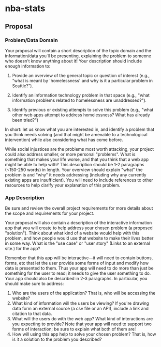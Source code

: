 # nba-stats

## Proposal 

### Problem/Data Domain
Your proposal will contain a short description of the topic domain and the information/data you'll be presenting, explaining the problem to someone who doesn't know anything about it! Your description should include enough information to:

1. Provide an overview of the general topic or question of interest (e.g., "what is meant by 'homelessness' and why is it a particular problem in Seattle?").

2. Identify an information technology problem in that space (e.g., "what information problems related to homelessness are unaddressed?").

3. Identify previous or existing attempts to solve this problem (e.g., "what other web apps attempt to address homelessness? What has already been tried?")

In short: let us know what you are interested in, and identify a problem that you think needs solving (and that might be amenable to a technological intervention) while also considering what has come before.

While social injustices are the problems most worth attacking, your project could also address smaller, or more personal "problems". What is something that makes your life worse, and that you think that a web app might be able to help with?
This description should be 1-2 paragraphs (~150-250 words) in length. Your overview should explain "what" the problem is and "why" it needs addressing (including why any currently existing apps are insufficient). You will need to include references to other resources to help clarify your explanation of this problem.

### App Description
Be sure and review the overall project requirements for more details about the scope and requirements for your project.

Your proposal will also contain a description of the interactive information app that you will create to help address your chosen problem (a proposed "solution"). Think about what kind of a website would help with this problem, and how people would use that website to make their lives better in some way. What is the "use case" or "user story" (Links to an external site.) for the app?

Remember that this app will be interactive—it will need to contain buttons, forms, etc that let the user provide some forms of input and modify how data is presented to them. Thus your app will need to do more than just be something for the user to read; it needs to give the user something to do.
Your app should also be described in 2-3 paragraphs. In particular, you should make sure to address:

1. Who are the users of the application? That is, who will be accessing the website?
2. What kind of information will the users be viewing? If you're drawing data form an external source (a csv file or an API), include a link and citation to that data.
3. What will the users do with the web app? What kind of interactions are you expecting to provide? Note that your app will need to support two forms of interaction; be sure to explain what both of them are!
4. How will using this app help to solve your chosen problem? That is, how is it a solution to the problem you described?